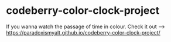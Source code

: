 # codeberry-color-clock-project
If you wanna watch the passage of time in colour.
Check it out --> https://paradoxismyalt.github.io/codeberry-color-clock-project/
